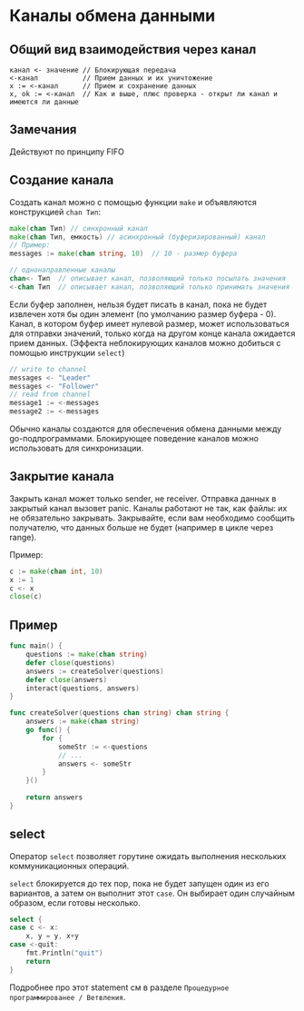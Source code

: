 # Каналы обмена данными

## Общий вид взаимодействия через канал

```
канал <- значение // Блокирующая передача
<-канал           // Прием данных и их уничтожение
x := <-канал      // Прием и сохранение данных
x, ok := <-канал  // Как и выше, плюс проверка - открыт ли канал и имеются ли данные
```

## Замечания

Действуют по принципу FIFO

## Создание канала

Создать канал можно с помощью функции `make` и объявляются конструкцией `chan Тип`:

```go
make(chan Тип) // синхронный канал
make(chan Тип, емкость) // асинхронный (буферизированный) канал
// Пример:
messages := make(chan string, 10)  // 10 - размер буфера

// однонаправленные каналы
chan<- Тип  // описывает канал, позволяющий только посылать значения
<-chan Тип  // описывает канал, позволяющий только принимать значения
```

Если буфер заполнен, нельзя будет писать в канал, пока не будет извлечен хотя бы один элемент (по умолчанию размер буфера - 0). Канал, в котором буфер имеет нулевой размер, может использоваться для отправки значений, только когда на другом конце канала ожидается прием данных. (Эффекта неблокирующих каналов можно добиться с помощью инструкции `select`)

```go
// write to channel
messages <- "Leader"
messages <- "Follower"
// read from channel
message1 := <-messages
message2 := <-messages
```

Обычно каналы создаются для обеспечения обмена данными между go-подпрограммами. Блокирующее поведение каналов можно использовать для синхронизации.

## Закрытие канала

Закрыть канал может только sender, не receiver. Отправка данных в закрытый канал вызовет panic. Каналы работают не так, как файлы: их не обязательно закрывать. Закрывайте, если вам необходимо сообщить получателю, что данных больше не будет (например в цикле через range).

Пример:

```go
c := make(chan int, 10)
x := 1
c <- x
close(c)
```

## Пример

```go
func main() {
    questions := make(chan string)
    defer close(questions)
    answers := createSolver(questions)
    defer close(answers)
    interact(questions, answers)
}

func createSolver(questions chan string) chan string {
    answers := make(chan string)
    go func() {
        for {
            someStr := <-questions
            // ...
            answers <- someStr
        }
    }()
    
    return answers
}
```

## select

Оператор `select` позволяет горутине ожидать выполнения нескольких коммуникационных операций.

`select` блокируется до тех пор, пока не будет запущен один из его вариантов, а затем он выполнит этот `case`. Он выбирает один случайным образом, если готовы несколько.

```go
select {
case c <- x:
	x, y = y, x+y
case <-quit:
	fmt.Println("quit")
	return
}
```

Подробнее про этот statement см в разделе `Процедурное программированее / Ветвления`.

